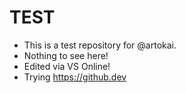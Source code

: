TEST
==========

- This is a test repository for @artokai.
- Nothing to see here!
- Edited via VS Online!
- Trying https://github.dev
